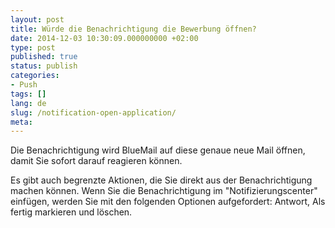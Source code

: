 ```yaml
---
layout: post
title: Würde die Benachrichtigung die Bewerbung öffnen?
date: 2014-12-03 10:30:09.000000000 +02:00
type: post
published: true
status: publish
categories:
- Push
tags: []
lang: de
slug: /notification-open-application/
meta:
---
```


Die Benachrichtigung wird BlueMail auf diese genaue neue Mail öffnen, damit Sie sofort darauf reagieren können.

Es gibt auch begrenzte Aktionen, die Sie direkt aus der Benachrichtigung machen können. Wenn Sie die Benachrichtigung im "Notifizierungscenter" einfügen, werden Sie mit den folgenden Optionen aufgefordert: Antwort, Als fertig markieren und löschen.
